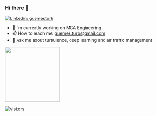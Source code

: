### Hi there 👋
[![Linkedin: guemesturb](https://img.shields.io/badge/-Alejandro?Güemes-blue?style=flat-square&logo=Linkedin&logoColor=white&link=https://www.linkedin.com/in/alejandroguemes/)](https://www.linkedin.com/in/alejandroguemes/)

- 🔭 I’m currently working on MCA Engineering
- 📫 How to reach me: guemes.turb@gmail.com
- 💬 Ask me about turbulence, deep learning and air traffic management

<!--
**guemesturb/guemesturb** is a ✨ _special_ ✨ repository because its `README.md` (this file) appears on your GitHub profile.

Here are some ideas to get you started:


- 🌱 I’m currently learning ...
- 👯 I’m looking to collaborate on ...
- 🤔 I’m looking for help with ...
- 💬 Ask me about ...
- 😄 Pronouns: he/him
- ⚡ Fun fact: ...
-->

<img height="180em" src="https://github-readme-stats.vercel.app/api?username=guemesturb&show_icons=true&hide_border=true&&count_private=true&include_all_commits=true" />


![visitors](https://visitor-badge.glitch.me/badge?page_id=guemesturb.visitor-badge)
